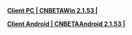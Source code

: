 **[Client PC | CNBETAWin 2.1.53 |  ](https://autopatchcn.bhsr.com/client/beta/20240408152939_s9sPap045KA0zx9N/StarRail_2.1.53.zip)**

**[Client Android | CNBETAAndroid 2.1.53 | ](https://autopatchcn.bhsr.com/client/beta/20240408153048_Iix065LmXvXPETE1/StarRail_2.1.53.apk)**